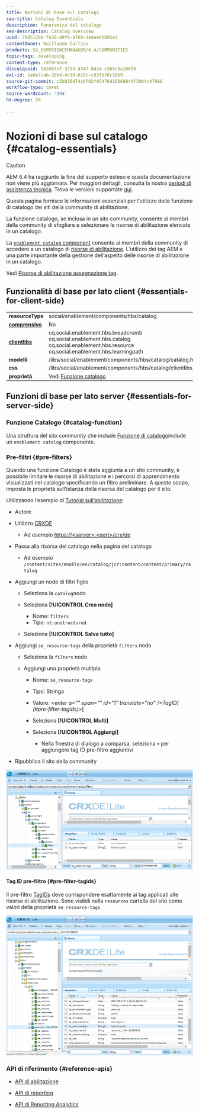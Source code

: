 ```yaml
---
title: Nozioni di base sul catalogo
seo-title: Catalog Essentials
description: Panoramica del catalogo
seo-description: Catalog overview
uuid: 788512bb-fa38-48fb-a769-1eaae6bb95a1
contentOwner: Guillaume Carlino
products: SG_EXPERIENCEMANAGER/6.4/COMMUNITIES
topic-tags: developing
content-type: reference
discoiquuid: 542467ef-3793-4347-8424-c365c5a166f6
exl-id: 1e0a7cab-39b9-4c90-810c-c93fb76c3869
source-git-commit: c5b816d74c6f02f85476d16868844f39b4c47996
workflow-type: tm+mt
source-wordcount: '394'
ht-degree: 5%

---
```


# Nozioni di base sul catalogo {#catalog-essentials}

>[!CAUTION]
>
>AEM 6.4 ha raggiunto la fine del supporto esteso e questa documentazione non viene più aggiornata. Per maggiori dettagli, consulta la nostra [periodi di assistenza tecnica](https://helpx.adobe.com/it/support/programs/eol-matrix.html). Trova le versioni supportate [qui](https://experienceleague.adobe.com/docs/).

Questa pagina fornisce le informazioni essenziali per l’utilizzo della funzione di catalogo dei siti della community di abilitazione.

La funzione catalogo, se inclusa in un sito community, consente ai membri della community di sfogliare e selezionare le risorse di abilitazione elencate in un catalogo.

La [ `enablement catalog` component](catalog.md) consente ai membri della community di accedere a un catalogo di [risorse di abilitazione](resources.md). L’utilizzo dei tag AEM è una parte importante della gestione dell’aspetto delle risorse di abilitazione in un catalogo.

Vedi [Risorse di abilitazione assegnazione tag](tag-resources.md).

## Funzionalità di base per lato client {#essentials-for-client-side}

<table> 
 <tbody> 
  <tr> 
   <td> <strong>resourceType</strong></td> 
   <td>social/enablement/components/hbs/catalog</td> 
  </tr> 
  <tr> 
   <td> <a href="scf.md#add-or-include-a-communities-component"><strong>comprensivo</strong></a></td> 
   <td>No</td> 
  </tr> 
  <tr> 
   <td> <a href="clientlibs.md"><strong>clientlibs</strong></a></td> 
   <td>cq.social.enablement.hbs.breadcrumb<br /> cq.social.enablement.hbs.catalog<br /> cq.social.enablement.hbs.resource<br /> cq.social.enablement.hbs.learningpath</td> 
  </tr> 
  <tr> 
   <td> <strong>modelli</strong></td> 
   <td> /libs/social/enablement/components/hbs/catalog/catalog.hbs<br /> </td> 
  </tr> 
  <tr> 
   <td> <strong>css</strong></td> 
   <td> /libs/social/enablement/components/hbs/catalog/clientlibs/catalog.css</td> 
  </tr> 
  <tr> 
   <td><strong> proprietà</strong></td> 
   <td>Vedi <a href="catalog.md">Funzione catalogo</a></td> 
  </tr> 
 </tbody> 
</table>

## Funzioni di base per lato server {#essentials-for-server-side}

### Funzione Catalogo {#catalog-function}

Una struttura del sito community che include [Funzione di catalogo](functions.md#catalog-function)include un `enablement catalog` componente.

### Pre-filtri {#pre-filters}

Quando una funzione Catalogo è stata aggiunta a un sito community, è possibile limitare le risorse di abilitazione e i percorsi di apprendimento visualizzati nel catalogo specificando un filtro preliminare. A questo scopo, imposta le proprietà sull’istanza della risorsa del catalogo per il sito.

Utilizzando l’esempio di [Tutorial sull’abilitazione](getting-started-enablement.md):

* Autore
* Utilizzo [CRXDE](../../help/sites-developing/developing-with-crxde-lite.md)

   * Ad esempio [https://&lt;server>:&lt;port>/crx/de](http://localhost:4502/crx/de)

* Passa alla risorsa del catalogo nella pagina del catalogo

   * Ad esempio `/content/sites/enable/en/catalog/jcr:content/content/primary/catalog`

* Aggiungi un nodo di filtri figlio

   * Seleziona la `catalog`nodo
   * Seleziona **[!UICONTROL Crea nodo]**

      * Nome: `filters`
      * Tipo: `nt:unstructured`
   * Seleziona **[!UICONTROL Salva tutto]**


* Aggiungi `se_resource-tags` della proprietà `filters` nodo

   * Seleziona la `filters` nodo
   * Aggiungi una proprietà multipla

      * Nome: `se_resource-tags`
      * Tipo: Stringa
      * Valore: *&lt;enter a=&quot;&quot; span=&quot;&quot; id=&quot;1&quot; translate=&quot;no&quot; />TagID](#pre-filter-tagids)>*[
      * Seleziona **[!UICONTROL Multi]**
      * Seleziona **[!UICONTROL Aggiungi]**

         * Nella finestra di dialogo a comparsa, seleziona `+` per aggiungere tag ID pre-filtro aggiuntivi

* Ripubblica il sito della community

![chlimage_1-189](assets/chlimage_1-189.png)

#### Tag ID pre-filtro {#pre-filter-tagids}

Il pre-filtro [TagIDs](../../help/sites-developing/framework.md#tagid) deve corrispondere esattamente ai tag applicati alle risorse di abilitazione. Sono visibili nella `resources` cartella del sito come valori della proprietà `se_resource-tags`.

![chlimage_1-190](assets/chlimage_1-190.png)

### API di riferimento {#reference-apis}

* [API di abilitazione](https://helpx.adobe.com/experience-manager/6-4/sites/developing/using/reference-materials/javadoc/com/adobe/cq/social/enablement/reporting/model/api/package-summary.html)

* [API di reporting](https://helpx.adobe.com/experience-manager/6-4/sites/developing/using/reference-materials/javadoc/com/adobe/cq/social/reporting/dv/api/package-summary.html)

* [API di Reporting Analytics](https://helpx.adobe.com/experience-manager/6-4/sites/developing/using/reference-materials/javadoc/com/adobe/cq/social/reporting/dv/model/api/package-summary.html)
